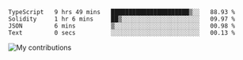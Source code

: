 <!--START_SECTION:waka-->

```text
TypeScript   9 hrs 49 mins   ██████████████████████▒░░   88.93 %
Solidity     1 hr 6 mins     ██▒░░░░░░░░░░░░░░░░░░░░░░   09.97 %
JSON         6 mins          ▒░░░░░░░░░░░░░░░░░░░░░░░░   00.98 %
Text         0 secs          ░░░░░░░░░░░░░░░░░░░░░░░░░   00.13 %
```

<!--END_SECTION:waka-->
<img src="https://github-readme-streak-stats.herokuapp.com/?user=pahas&theme=white" alt="My contributions" />
